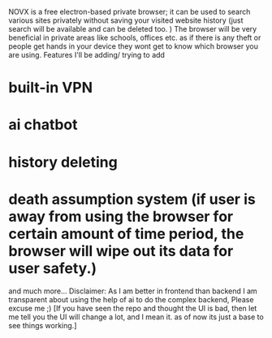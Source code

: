 NOVX is a free electron-based private browser; it can be used to search
various sites privately without saving your visited website history (just search will be available and can be deleted too. ) The browser will be very beneficial in private areas like schools, offices etc. as if there is any theft or people get hands in your device they wont get to know which browser you are using.
Features I'll be adding/ trying to add
# built-in VPN
# ai chatbot
# history deleting
# death assumption system (if user is away from using the browser for certain amount of time period, the browser will wipe out its data for user safety.)
and much more...
Disclaimer: As I am better in frontend than backend I am transparent about using the help of ai to do the complex backend, Please excuse me ;)
[If you have seen the repo and thought the UI is bad, then let me tell you the UI will change a lot, and I mean it. as of now its just a base to see things working.]
